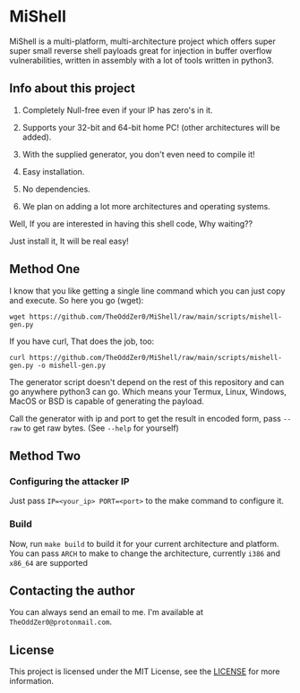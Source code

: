 # MiShell

MiShell is a multi-platform, multi-architecture project which offers super super small reverse shell payloads great for injection in buffer overflow vulnerabilities, written in assembly with a lot of tools written in python3.

## Info about this project

1. Completely Null-free even if your IP has zero's in it.

2. Supports your 32-bit and 64-bit home PC! (other architectures will be added).

3. With the supplied generator, you don't even need to compile it!

4. Easy installation.

5. No dependencies.

6. We plan on adding a lot more architectures and operating systems.

Well, If you are interested in having this shell code, Why waiting??

Just install it, It will be real easy!

## Method One

I know that you like getting a single line command which you can just copy and execute.
So here you go (wget):

```shell
wget https://github.com/TheOddZer0/MiShell/raw/main/scripts/mishell-gen.py
```

If you have curl, That does the job, too:

```shell
curl https://github.com/TheOddZer0/MiShell/raw/main/scripts/mishell-gen.py -o mishell-gen.py
```

The generator script doesn't depend on the rest of this repository and can go anywhere python3 can go. Which means your Termux, Linux, Windows, MacOS or BSD is capable of generating the payload.

Call the generator with ip and port to get the result in encoded form, pass `--raw` to get raw bytes. (See `--help` for yourself)

## Method Two

### Configuring the attacker IP

Just pass `IP=<your_ip> PORT=<port>` to the make command to configure it.

### Build

Now, run `make build` to build it for your current architecture and platform.
You can pass `ARCH` to make to change the architecture, currently `i386` and `x86_64` are supported

## Contacting the author

You can always send an email to me. I'm available at `TheOddZer0@protonmail.com`.

## License

This project is licensed under the MIT License, see the [LICENSE](https://github.com/TheOddZer0/MiShell/blob/main/LICENSE) for more information.
